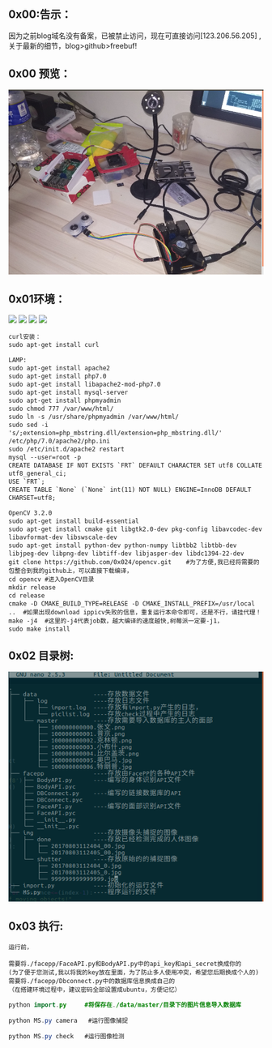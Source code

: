 ## 0x00:告示：
因为之前blog域名没有备案，已被禁止访问，现在可直接访问[123.206.56.205] ,
关于最新的细节，blog>github>freebuf!
## 0x00 预览：
![image](https://github.com/0x024/MS/blob/master/data/temp/Screenshot%20from%202017-08-03%2019-10-53.png)

## 0x01环境：
[![](https://img.shields.io/badge/Ubuntu-mate-brightgreen.svg)]()
[![](https://img.shields.io/badge/Python-2.7-brightgreen.svg)]()
[![](https://img.shields.io/badge/OpenCV-3.2.0-brightgreen.svg)]()
[![](https://img.shields.io/badge/reapberry%20pi3-Model%20B%20-brightgreen.svg)]()

```
curl安装：
sudo apt-get install curl
```
```
LAMP:
sudo apt-get install apache2
sudo apt-get install php7.0
sudo apt-get install libapache2-mod-php7.0
sudo apt-get install mysql-server
sudo apt-get install phpmyadmin
sudo chmod 777 /var/www/html/
sudo ln -s /usr/share/phpmyadmin /var/www/html/
sudo sed -i 's/;extension=php_mbstring.dll/extension=php_mbstring.dll/' /etc/php/7.0/apache2/php.ini
sudo /etc/init.d/apache2 restart
mysql --user=root -p
CREATE DATABASE IF NOT EXISTS `FRT` DEFAULT CHARACTER SET utf8 COLLATE utf8_general_ci;
USE `FRT`;
CREATE TABLE `None` (`None` int(11) NOT NULL) ENGINE=InnoDB DEFAULT CHARSET=utf8;
```
```
OpenCV 3.2.0
sudo apt-get install build-essential
sudo apt-get install cmake git libgtk2.0-dev pkg-config libavcodec-dev libavformat-dev libswscale-dev
sudo apt-get install python-dev python-numpy libtbb2 libtbb-dev libjpeg-dev libpng-dev libtiff-dev libjasper-dev libdc1394-22-dev
git clone https://github.com/0x024/opencv.git    #为了方便,我已经将需要的包整合到我的github上，可以直接下载编译，
cd opencv #进入OpenCV目录
mkdir release
cd release
cmake -D CMAKE_BUILD_TYPE=RELEASE -D CMAKE_INSTALL_PREFIX=/usr/local ..  #如果出现download ippicv失败的信息，重复运行本命令即可，还是不行，请挂代理！
make -j4  #这里的-j4代表job数，越大编译的速度越快,树莓派一定要-j1，
sudo make install
```


## 0x02 目录树:

![image](https://github.com/0x024/MS/blob/master/data/temp/Screenshot%20from%202017-08-03%2011-44-50.png)

## 0x03 执行:

```
运行前，

需要将./facepp/FaceAPI.py和BodyAPI.py中的api_key和api_secret换成你的
(为了便于您测试,我以将我的key放在里面，为了防止多人使用冲突，希望您后期换成个人的)
需要将./facepp/Dbconnect.py中的数据库信息换成自己的
（在搭建环境过程中，建议密码全部设置成ubuntu，方便记忆）

```





```java
python import.py     #将保存在./data/master/目录下的图片信息导入数据库

```


```java
python MS.py camera   #运行图像捕捉


```


```java
python MS.py check   #运行图像检测

```





